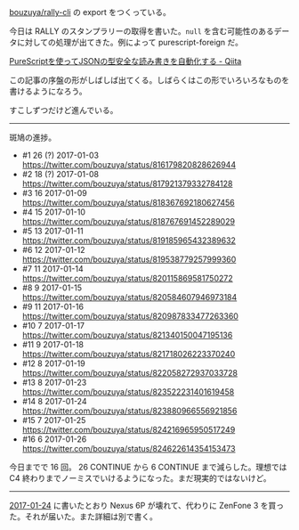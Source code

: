 [bouzuya/rally-cli][] の export をつくっている。

今日は RALLY のスタンプラリーの取得を書いた。`null` を含む可能性のあるデータに対しての処理が出てきた。例によって purescript-foreign だ。

[PureScriptを使ってJSONの型安全な読み書きを自動化する - Qiita](http://qiita.com/hiruberuto/items/afae75564ecac9ccde6a)

この記事の序盤の形がしばしば出てくる。しばらくはこの形でいろいろなものを書けるようになろう。

すこしずつだけど進んでいる。

-----

斑鳩の進捗。

- #1 26 (?) 2017-01-03 https://twitter.com/bouzuya/status/816179820828626944
- #2 18 (?) 2017-01-08 https://twitter.com/bouzuya/status/817921379332784128
- #3 16 2017-01-09 https://twitter.com/bouzuya/status/818367692180627456
- #4 15 2017-01-10 https://twitter.com/bouzuya/status/818767691452289029
- #5 13 2017-01-11 https://twitter.com/bouzuya/status/819185965432389632
- #6 12 2017-01-12 https://twitter.com/bouzuya/status/819538779257999360
- #7 11 2017-01-14 https://twitter.com/bouzuya/status/820115869581750272
- #8 9 2017-01-15 https://twitter.com/bouzuya/status/820584607946973184
- #9 11 2017-01-16 https://twitter.com/bouzuya/status/820987833477263360
- #10 7 2017-01-17 https://twitter.com/bouzuya/status/821340150047195136
- #11 9 2017-01-18 https://twitter.com/bouzuya/status/821718026223370240
- #12 8 2017-01-19 https://twitter.com/bouzuya/status/822058272937033728
- #13 8 2017-01-23 https://twitter.com/bouzuya/status/823522231401619458
- #14 8 2017-01-24 https://twitter.com/bouzuya/status/823880966556921856
- #15 7 2017-01-25 https://twitter.com/bouzuya/status/824216965950517249
- #16 6 2017-01-26 https://twitter.com/bouzuya/status/824622614354153473

今日までで 16 回。 26 CONTINUE から 6 CONTINUE まで減らした。理想では C4 終わりまでノーミスでいけるようになった。まだ現実的ではないけど。

-----

[2017-01-24][] に書いたとおり Nexus 6P が壊れて、代わりに ZenFone 3 を買った。それが届いた。また詳細は別で書く。

[bouzuya/rally-cli]: https://github.com/bouzuya/rally-cli
[2017-01-24]: http://blog.bouzuya.net/2017/01/24/
